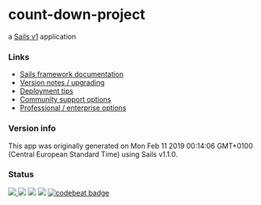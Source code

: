 # count-down-project

a [Sails v1](https://sailsjs.com) application


### Links

+ [Sails framework documentation](https://sailsjs.com/get-started)
+ [Version notes / upgrading](https://sailsjs.com/documentation/upgrading)
+ [Deployment tips](https://sailsjs.com/documentation/concepts/deployment)
+ [Community support options](https://sailsjs.com/support)
+ [Professional / enterprise options](https://sailsjs.com/enterprise)


### Version info

This app was originally generated on Mon Feb 11 2019 00:14:06 GMT+0100 (Central European Standard Time) using Sails v1.1.0.

<!-- Internally, Sails used [`sails-generate@1.16.5`](https://github.com/balderdashy/sails-generate/tree/v1.16.5/lib/core-generators/new). -->



<!--
Note:  Generators are usually run using the globally-installed `sails` CLI (command-line interface).  This CLI version is _environment-specific_ rather than app-specific, thus over time, as a project's dependencies are upgraded or the project is worked on by different developers on different computers using different versions of Node.js, the Sails dependency in its package.json file may differ from the globally-installed Sails CLI release it was originally generated with.  (Be sure to always check out the relevant [upgrading guides](https://sailsjs.com/upgrading) before upgrading the version of Sails used by your app.  If you're stuck, [get help here](https://sailsjs.com/support).)
-->

### Status
<a href="https://travis-ci.com/ChunCVL/CountDown"><img src="https://travis-ci.com/ChunCVL/CountDown.svg?branch=master"></a><a href="https://codeclimate.com/github/ChunCVL/CountDown/maintainability"> <img src="https://api.codeclimate.com/v1/badges/2a1960cc2d1f11b1a9f4/maintainability" /></a>
<a href="https://codeclimate.com/github/ChunCVL/CountDown/test_coverage"><img src="https://api.codeclimate.com/v1/badges/2a1960cc2d1f11b1a9f4/test_coverage" /></a>
<a href="https://www.codacy.com/app/cvlangelbeats/CountDown?utm_source=github.com&amp;utm_medium=referral&amp;utm_content=ChunCVL/CountDown&amp;utm_campaign=Badge_Grade"><img src="https://api.codacy.com/project/badge/Grade/0bf1594f86c548a295c566e7d283becd"/></a>
<a href="https://codebeat.co/projects/github-com-chuncvl-countdown-master"><img alt="codebeat badge" src="https://codebeat.co/badges/f2cda6af-a911-48bd-b850-aff6d54ccb68" /></a>
